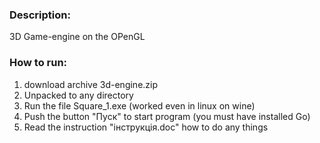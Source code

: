 ### Description: 
3D Game-engine on the OPenGL      


### How to run:   
1. download archive 3d-engine.zip     
2. Unpacked to any directory  
3. Run the file Square_1.exe (worked even in linux on wine)
4. Push the button "Пуск" to start program
   (you must have installed Go)    
5. Read the instruction "інструкція.doc" how to do any things  

